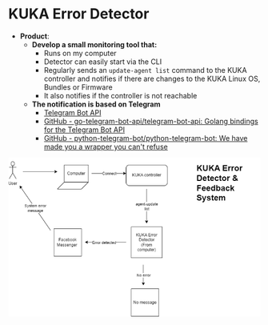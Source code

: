 # KUKA Error Detector

- **Product**:
	- **Develop a small monitoring tool that:**
		- Runs on my computer
		- Detector can easily start via the CLI
		- Regularly sends an `update-agent list` command to the KUKA controller and notifies if there are changes to the KUKA Linux OS, Bundles or Firmware
		- It also notifies if the controller is not reachable
    - **The notification is based on Telegram**
		- [Telegram Bot API](https://core.telegram.org/bots/api)
		- [GitHub - go-telegram-bot-api/telegram-bot-api: Golang bindings for the Telegram Bot API](https://github.com/go-telegram-bot-api/telegram-bot-api)
		- [GitHub - python-telegram-bot/python-telegram-bot: We have made you a wrapper you can't refuse](https://github.com/python-telegram-bot/python-telegram-bot)

![Alt text](image.png)